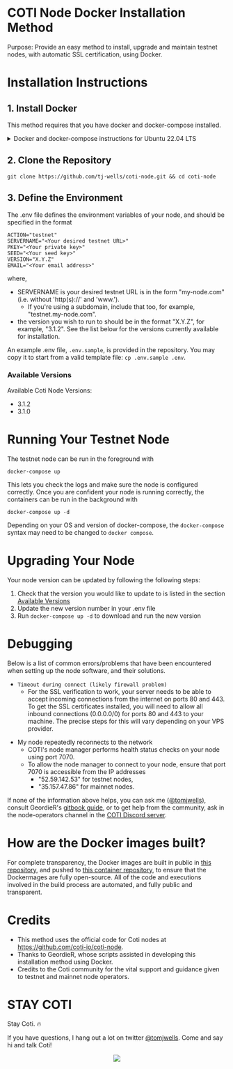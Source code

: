 # COTI Node Docker Installation Method

Purpose: Provide an easy method to install, upgrade and maintain testnet nodes, with automatic SSL certification, using Docker.

# Installation Instructions

## 1. Install Docker

This method requires that you have docker and docker-compose installed.

<details>
    <summary>Docker and docker-compose instructions for Ubuntu 22.04 LTS</summary>
    If you are working on Ubuntu 22.04, I suggest installing with the following commands:

```
# Install docker
sudo apt update
sudo apt install apt-transport-https ca-certificates curl software-properties-common
curl -fsSL https://download.docker.com/linux/ubuntu/gpg | sudo gpg --dearmor -o /usr/share/keyrings/docker-archive-keyring.gpg
echo "deb [arch=$(dpkg --print-architecture) signed-by=/usr/share/keyrings/docker-archive-keyring.gpg] https://download.docker.com/linux/ubuntu $(lsb_release -cs) stable" | sudo tee /etc/apt/sources.list.d/docker.list > /dev/null
sudo apt update
apt-cache policy docker-ce
sudo apt install docker-ce

# Install docker-compose
mkdir -p ~/.docker/cli-plugins/
curl -SL https://github.com/docker/compose/releases/download/v2.3.3/docker-compose-linux-x86_64 -o ~/.docker/cli-plugins/docker-compose
chmod +x ~/.docker/cli-plugins/docker-compose
docker compose version
```

</details>

## 2. Clone the Repository

```
git clone https://github.com/tj-wells/coti-node.git && cd coti-node
```

## 3. Define the Environment

The .env file defines the environment variables of your node, and should be specified in the format

```.env
ACTION="testnet"
SERVERNAME="<Your desired testnet URL>"
PKEY="<Your private key>"
SEED="<Your seed key>"
VERSION="X.Y.Z"
EMAIL="<Your email address>"
```

where,

- SERVERNAME is your desired testnet URL is in the form "my-node.com" (i.e. without 'http(s)://' and 'www.').
  - If you're using a subdomain, include that too, for example, "testnet.my-node.com".
- the version you wish to run to should be in the format "X.Y.Z", for example, "3.1.2". See the list below for the versions currently available for installation.

An example .env file, `.env.sample`, is provided in the repository. You may copy it to start from a valid template file: `cp .env.sample .env`.

### Available Versions

Available Coti Node Versions:

<ul>
  <li>3.1.2</li>
  <li>3.1.0</li>
</ul>

# Running Your Testnet Node

The testnet node can be run in the foreground with

```
docker-compose up
```

This lets you check the logs and make sure the node is configured correctly. Once you are confident your node is running correctly, the containers can be run in the background with

```
docker-compose up -d
```

Depending on your OS and version of docker-compose, the `docker-compose` syntax may need to be changed to `docker compose`.

# Upgrading Your Node

Your node version can be updated by following the following steps:

1. Check that the version you would like to update to is listed in the section [Available Versions](#available-versions)
2. Update the new version number in your .env file
3. Run `docker-compose up -d` to download and run the new version

# Debugging

Below is a list of common errors/problems that have been encountered when setting up the node software, and their solutions.

- `Timeout during connect (likely firewall problem)`
  - For the SSL verification to work, your server needs to be able to accept incoming connections from the internet on ports 80 and 443.
    To get the SSL certificates installed, you will need to allow all inbound connections (0.0.0.0/0) for ports 80 and 443 to your machine. The precise steps for this will vary depending on your VPS provider.

* My node repeatedly reconnects to the network
  - COTI's node manager performs health status checks on your node using port 7070.
  - To allow the node manager to connect to your node, ensure that port 7070 is accessible from the IP addresses
    - "52.59.142.53" for testnet nodes,
    - "35.157.47.86" for mainnet nodes.

If none of the information above helps, you can ask me (<a href="https://twitter.com/tomjwells">@tomjwells</a>), consult GeordieR's <a href="https://cotidocs.geordier.co.uk/" target="_blank">gitbook guide</a>, or to get help from the community, ask in the node-operators channel in the [COTI Discord server](https://discord.com/invite/wfAQfbc3Df).

# How are the Docker images built?

For complete transparency, the Docker images are built in public in <a href="https://github.com/tj-wells/coti-node-images" target="_blank">this repository</a>, and pushed to <a href="https://hub.docker.com/r/atomnode/coti-node/tags" target="_blank">this container repository</a>, to ensure that the Dockermages are fully open-source. All of the code and executions involved in the build process are automated, and fully public and transparent.

# Credits

- This method uses the official code for Coti nodes at https://github.com/coti-io/coti-node.
- Thanks to GeordieR, whose scripts assisted in developing this installation method using Docker.
- Credits to the Coti community for the vital support and guidance given to testnet and mainnet node operators.

# STAY COTI

Stay Coti. ️‍🔥

If you have questions, I hang out a lot on twitter <a href="https://twitter.com/tomjwells">@tomjwells</a>. Come and say hi and talk Coti!

<p align="center"><a href="https://twitter.com/tomjwells" target="_blank"><img src="https://cdn.discordapp.com/avatars/343604221331111946/65130831872c9daabdb0d803ce27e594.webp?size=240"></a></p>
